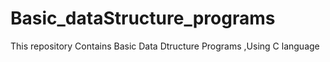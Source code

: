 # Basic_dataStructure_programs

This repository Contains Basic Data Dtructure Programs ,Using C language
